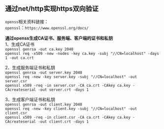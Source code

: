 ## 通过net/http实现https双向验证

`openss`相关资料链接：   
 `openssl`：`https://www.openssl.org/docs/`

**通过openss生成CA证书、服务端、客户端的证书和私钥**   
1、生成CA证书  
   `openssl genrsa -out ca.key 2048`  
   `openssl req -x509 -new -nodes -key ca.key -subj "//CN=localhost" -days 1 -out ca.crt`

2、生成服务端证书和私钥  
   `openssl genrsa -out server.key 2048`  
   `openssl req -new -key server.key -subj "//CN=localhost" -out server.csr`  
   `openssl x509 -req -in server.csr -CA ca.crt -CAkey ca.key -CAcreateserial -out server.crt -days 1`

3、生成客户端证书和私钥  
   `openssl genrsa -out client.key 2048`  
   `openssl req -new -key client.key -subj "//CN=localhost" -out client.csr`  
   `openssl x509 -req -in client.csr -CA ca.crt -CAkey ca.key -CAcreateserial -out client.crt -days 1` 
   
